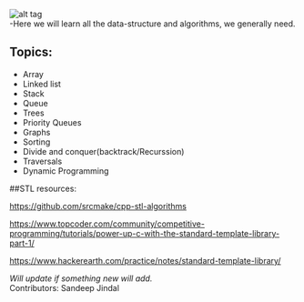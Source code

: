 ![alt tag](http://mikaelsyding.com/wp-content/uploads/2015/01/code-for-your-life.jpg?189db0)  
-Here we will learn all the data-structure and algorithms, we generally need.  
## Topics:  
- Array  
- Linked list  
- Stack  
- Queue  
- Trees  
- Priority Queues  
- Graphs  
- Sorting  
- Divide and conquer(backtrack/Recurssion)  
- Traversals  
- Dynamic Programming  

##STL resources:

https://github.com/srcmake/cpp-stl-algorithms

https://www.topcoder.com/community/competitive-programming/tutorials/power-up-c-with-the-standard-template-library-part-1/

https://www.hackerearth.com/practice/notes/standard-template-library/

_Will update if something new will add._  
Contributors: Sandeep Jindal

